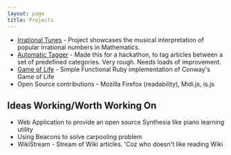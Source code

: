 ```yaml
---
layout: page
title: Projects
---
```


* <a href="https://github.com/akashagrahari/irrationalTunes" target="_blank">Irrational Tunes</a> - Project showcases the musical interpretation of popular irrational numbers in Mathematics.
* <a href="https://github.com/akashagrahari/automatic-tagger" target="_blank">Automatic Tagger</a> - Made this for a hackathon, to tag articles between a set of predefined categories. Very rough. Needs loads of improvement.
* <a href="https://github.com/akashagrahari/GameOfLife" target="_blank">Game of Life</a> - Simple Functional Ruby implementation of Conway's Game of Life
* Open Source contributions - Mozilla Firefox (readability), Midi.js, is.js

## Ideas Working/Worth Working On
* Web Application to provide an open source Synthesia like piano learning utility
* Using Beacons to solve carpooling problem
* WikiStream - Stream of Wiki articles. 'Coz who doesn't like reading Wiki
